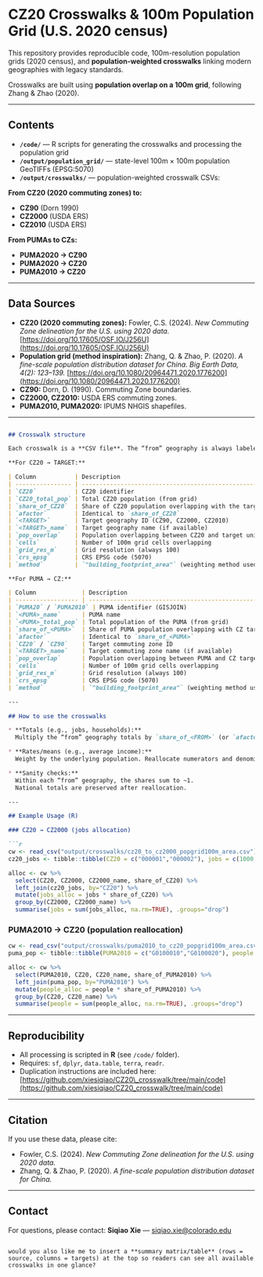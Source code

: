# CZ20 Crosswalks & 100m Population Grid (U.S. 2020 census)

This repository provides reproducible code, 100m-resolution population grids (2020 census), and **population-weighted crosswalks** linking modern geographies with legacy standards.

Crosswalks are built using **population overlap on a 100m grid**, following Zhang & Zhao (2020).

---

## Contents

* **`/code/`** — R scripts for generating the crosswalks and processing the population grid  
* **`/output/population_grid/`** — state-level 100m × 100m population GeoTIFFs (EPSG:5070)  
* **`/output/crosswalks/`** — population-weighted crosswalk CSVs:

**From CZ20 (2020 commuting zones) to:**
* **CZ90** (Dorn 1990)  
* **CZ2000** (USDA ERS)  
* **CZ2010** (USDA ERS)  

**From PUMAs to CZs:**
* **PUMA2020 → CZ90**  
* **PUMA2020 → CZ20**  
* **PUMA2010 → CZ20**  

---

## Data Sources

* **CZ20 (2020 commuting zones):** Fowler, C.S. (2024). *New Commuting Zone delineation for the U.S. using 2020 data.* [https://doi.org/10.17605/OSF.IO/J256U](https://doi.org/10.17605/OSF.IO/J256U)  
* **Population grid (method inspiration):** Zhang, Q. & Zhao, P. (2020). *A fine-scale population distribution dataset for China.* *Big Earth Data, 4(2): 123–139.* [https://doi.org/10.1080/20964471.2020.1776200](https://doi.org/10.1080/20964471.2020.1776200)  
* **CZ90:** Dorn, D. (1990). Commuting Zone boundaries.  
* **CZ2000, CZ2010:** USDA ERS commuting zones.  
* **PUMA2010, PUMA2020:** IPUMS NHGIS shapefiles.  

---

````markdown

## Crosswalk structure

Each crosswalk is a **CSV file**. The “from” geography is always labeled in the totals/share columns.

**For CZ20 → TARGET:**

| Column           | Description                                                    |
| ---------------- | -------------------------------------------------------------- |
| `CZ20`           | CZ20 identifier                                                |
| `CZ20_total_pop` | Total CZ20 population (from grid)                              |
| `share_of_CZ20`  | Share of CZ20 population overlapping with the target geography |
| `afactor`        | Identical to `share_of_CZ20`                                   |
| `<TARGET>`       | Target geography ID (CZ90, CZ2000, CZ2010)                     |
| `<TARGET>_name`  | Target geography name (if available)                           |
| `pop_overlap`    | Population overlapping between CZ20 and target unit            |
| `cells`          | Number of 100m grid cells overlapping                          |
| `grid_res_m`     | Grid resolution (always 100)                                   |
| `crs_epsg`       | CRS EPSG code (5070)                                           |
| `method`         | `"building_footprint_area"` (weighting method used)            |

**For PUMA → CZ:**

| Column             | Description                                         |
| ------------------ | --------------------------------------------------- |
| `PUMA20` / `PUMA2010` | PUMA identifier (GISJOIN)                         |
| `<PUMA>_name`      | PUMA name                                           |
| `<PUMA>_total_pop` | Total population of the PUMA (from grid)            |
| `share_of_<PUMA>`  | Share of PUMA population overlapping with CZ target |
| `afactor`          | Identical to `share_of_<PUMA>`                      |
| `CZ20` / `CZ90`    | Target commuting zone ID                            |
| `<TARGET>_name`    | Target commuting zone name (if available)           |
| `pop_overlap`      | Population overlapping between PUMA and CZ target   |
| `cells`            | Number of 100m grid cells overlapping               |
| `grid_res_m`       | Grid resolution (always 100)                        |
| `crs_epsg`         | CRS EPSG code (5070)                                |
| `method`           | `"building_footprint_area"` (weighting method used) |

---

## How to use the crosswalks

* **Totals (e.g., jobs, households):**  
  Multiply the “from” geography totals by `share_of_<FROM>` (or `afactor`) and aggregate by the target geography.  

* **Rates/means (e.g., average income):**  
  Weight by the underlying population. Reallocate numerators and denominators separately, then recompute rates.  

* **Sanity checks:**  
  Within each “from” geography, the shares sum to ~1.  
  National totals are preserved after reallocation.  

---

## Example Usage (R)

### CZ20 → CZ2000 (jobs allocation)

```r
cw <- read_csv("output/crosswalks/cz20_to_cz2000_popgrid100m_area.csv")
cz20_jobs <- tibble::tibble(CZ20 = c("000001","000002"), jobs = c(1000, 1500))

alloc <- cw %>%
  select(CZ20, CZ2000, CZ2000_name, share_of_CZ20) %>%
  left_join(cz20_jobs, by="CZ20") %>%
  mutate(jobs_alloc = jobs * share_of_CZ20) %>%
  group_by(CZ2000, CZ2000_name) %>%
  summarise(jobs = sum(jobs_alloc, na.rm=TRUE), .groups="drop")
````

### PUMA2010 → CZ20 (population reallocation)

```r
cw <- read_csv("output/crosswalks/puma2010_to_cz20_popgrid100m_area.csv")
puma_pop <- tibble::tibble(PUMA2010 = c("G0100010","G0100020"), people = c(4000, 7000))

alloc <- cw %>%
  select(PUMA2010, CZ20, CZ20_name, share_of_PUMA2010) %>%
  left_join(puma_pop, by="PUMA2010") %>%
  mutate(people_alloc = people * share_of_PUMA2010) %>%
  group_by(CZ20, CZ20_name) %>%
  summarise(people = sum(people_alloc, na.rm=TRUE), .groups="drop")
```

---

## Reproducibility

* All processing is scripted in **R** (see `/code/` folder).
* Requires: `sf`, `dplyr`, `data.table`, `terra`, `readr`.
* Duplication instructions are included here:
  [https://github.com/xiesiqiao/CZ20\_crosswalk/tree/main/code](https://github.com/xiesiqiao/CZ20_crosswalk/tree/main/code)

---

## Citation

If you use these data, please cite:

* Fowler, C.S. (2024). *New Commuting Zone delineation for the U.S. using 2020 data.*
* Zhang, Q. & Zhao, P. (2020). *A fine-scale population distribution dataset for China.*

---

## Contact

For questions, please contact:
**Siqiao Xie** — [siqiao.xie@colorado.edu](mailto:siqiao.xie@colorado.edu)

```

would you also like me to insert a **summary matrix/table** (rows = source, columns = targets) at the top so readers can see all available crosswalks in one glance?
```
